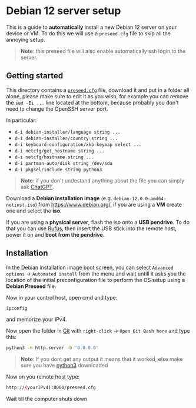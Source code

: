 # Debian 12 server setup

This is a guide to **automatically** install a new Debian 12 server on your device or VM.
To do this we will use a `preseed.cfg` file to skip all the annoying setup.
> **Note**: this preseed file will also enable automatically ssh login to the server.

## Getting started

This directory contains a [`preseed.cfg`](preseed.cfg) file, download it and put in a folder all alone, please make sure to edit it as you wish, for example you can remove the `sed -Ei ...` line located at the bottom, because probably you don't need to change the OpenSSH server port.

In particular:

- `d-i debian-installer/language string ...`
- `d-i debian-installer/country string ...`
- `d-i keyboard-configuration/xkb-keymap select ...`
- `d-i netcfg/get_hostname string ...`
- `d-i netcfg/hostname string ...`
- `d-i partman-auto/disk string /dev/sda`
- `d-i pkgsel/include string python3`

> **Note**: if you don't undestand anything about the file you can simply ask [ChatGPT](https://chat.openai.com/).

Download a **Debian installation image** (e.g. `debian-12.0.0-amd64-netinst.iso`) from https://www.debian.org/, if you are using a **VM** create one and select the **iso**.

If you are using a **physical server**, flash the iso onto a **USB pendrive**. To do that you can use [Rufus](https://rufus.ie/en/), then insert the USB stick into the remote host, power it on and **boot from the pendrive**.

## Installation

In the Debian installation image boot screen, you can select `Advanced options` &rarr; `Automated install` from the menu and wait untill it asks you the location of the initial preconfiguration file to perform the OS setup using a **Debian Preseed** file.

Now in your control host, open cmd and type:

```cmd
ipconfig
```

and memorize your IPv4.

Now open the folder in [Git](https://git-scm.com/) with `right-click` &rarr; `Open Git Bash here` and type this:

```bash
python3 -m http.server -b '0.0.0.0'
```

> **Note**: If you dont get any output it means that it worked, else make sure you have [python3](https://www.python.org/) downloaded

Now on you remote host type:

```bash
http://(yourIPv4):8000/preseed.cfg
```

Wait till the computer shuts down
